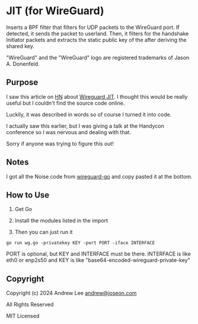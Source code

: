 # JIT (for WireGuard)

Inserts a BPF filter that filters for UDP packets to the WireGuard port. 
If detected, it sends the packet to userland. Then, it filters for 
the handshake Initiator packets and extracts the static public key of the
after deriving the shared key.

"WireGuard" and the "WireGuard" logo are registered trademarks of Jason A. Donenfeld.

## Purpose

I saw this article on [HN](https://news.ycombinator.com/item?id=39688545) 
about [Wireguard JIT](https://fly.io/blog/jit-wireguard-peers/). I 
thought this would be really useful but I couldn't find the source 
code online.

Luckily, it was described in words so of course I turned it into code.

I actually saw this earlier, but I was giving a talk at the Handycon
conference so I was nervous and dealing with that.

Sorry if anyone was trying to figure this out!

## Notes

I got all the Noise code from [wireguard-go](https://github.com/WireGuard/wireguard-go/) and copy pasted it at the bottom.

## How to Use

1. Get Go

2. Install the modules listed in the import

3. Then you can just run it
```
go run wg.go -privatekey KEY -port PORT -iface INTERFACE
```

PORT is optional, but KEY and INTERFACE must be there. INTERFACE is like eth0 or enp2s50 and KEY is like "base64-encoded-wireguard-private-key"

## Copyright

Copyright (c) 2024 Andrew Lee <andrew@joseon.com>

All Rights Reserved

MIT Licensed
